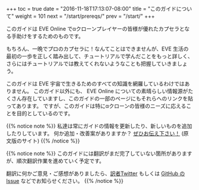 +++
toc = true
date = "2016-11-18T17:13:07-08:00"
title = "このガイドについて"
weight = 101
next = "/start/prereqs/"
prev = "/start/"
+++

このガイドは EVE Online でαクローンプレイヤーの皆様が優れたカプセラとなる手助けをするためのものです。

もちろん、一晩でプロのカプセラに！なんてことはできませんが、EVE 生活の最初の一歩を正しく踏み出して、チュートリアルで学んだことをもっと詳しく、さらにはチュートリアルでは教えてくれないようなことも把握していきましょう。

このガイドは EVE 宇宙で生きるためのすべての知識を網羅しているわけではありません。 このガイド以外にも、 EVE Online についての素晴らしい情報源がたくさん存在していますし、このガイドの一部のページにもそれらへのリンクを貼ってあります。 ですが、このガイドは特にαクローンの皆様のニーズに応えることを目的としているのです。

{{% notice note %}}
私達は常にガイドの情報を更新したり、新しいものを追加したりしています。
何か追加・改善案がありますか？ [ぜひお伝え下さい！](https://github.com/ayust/alpha-guide/issues/new) (原文版のサイト)
{{% /notice %}}

{{% notice note %}}
このガイドには翻訳がまだ完了していない箇所がありますが、順次翻訳作業を進めていく予定です。

翻訳に何かご意見・ご感想がありましたら、[訳者Twitter](https://twitter.com/eve_maybe) もしくは [GitHub の Issue](https://github.com/maybe-eve/alpha-guide/issues/new) などでお知らせください。
{{% /notice %}}
